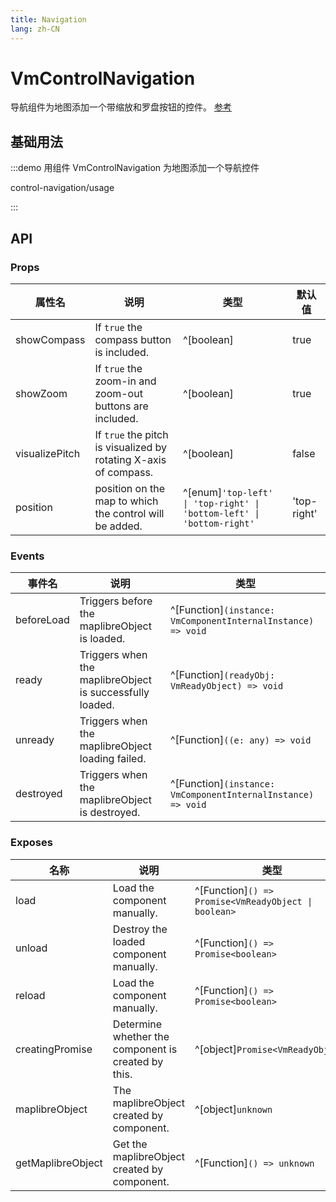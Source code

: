 ```yaml
---
title: Navigation
lang: zh-CN
---
```


# VmControlNavigation

导航组件为地图添加一个带缩放和罗盘按钮的控件。 [参考](https://maplibre.org/maplibre-gl-js/docs/API/classes/NavigationControl/)

## 基础用法

:::demo 用组件 VmControlNavigation 为地图添加一个导航控件

control-navigation/usage

:::

## API

### Props

| 属性名         | 说明                                                             | 类型                                                                  | 默认值      |
| -------------- | ---------------------------------------------------------------- | --------------------------------------------------------------------- | ----------- |
| showCompass    | If `true` the compass button is included.                        | ^[boolean]                                                            | true        |
| showZoom       | If `true` the zoom-in and zoom-out buttons are included.         | ^[boolean]                                                            | true        |
| visualizePitch | If `true` the pitch is visualized by rotating X-axis of compass. | ^[boolean]                                                            | false       |
| position       | position on the map to which the control will be added.          | ^[enum]`'top-left' \| 'top-right' \| 'bottom-left' \| 'bottom-right'` | 'top-right' |

### Events

| 事件名     | 说明                                                     | 类型                                                         |
| ---------- | -------------------------------------------------------- | ------------------------------------------------------------ |
| beforeLoad | Triggers before the maplibreObject is loaded.            | ^[Function]`(instance: VmComponentInternalInstance) => void` |
| ready      | Triggers when the maplibreObject is successfully loaded. | ^[Function]`(readyObj: VmReadyObject) => void`               |
| unready    | Triggers when the maplibreObject loading failed.         | ^[Function]`((e: any) => void`                               |
| destroyed  | Triggers when the maplibreObject is destroyed.           | ^[Function]`(instance: VmComponentInternalInstance) => void` |

### Exposes

| 名称              | 说明                                                | 类型                                                 |
| ----------------- | --------------------------------------------------- | ---------------------------------------------------- |
| load              | Load the component manually.                        | ^[Function]`() => Promise<VmReadyObject \| boolean>` |
| unload            | Destroy the loaded component manually.              | ^[Function]`() => Promise<boolean>`                  |
| reload            | Load the component manually.                        | ^[Function]`() => Promise<boolean>`                  |
| creatingPromise   | Determine whether the component is created by this. | ^[object]`Promise<VmReadyObject>`                    |
| maplibreObject    | The maplibreObject created by component.            | ^[object]`unknown`                                   |
| getMaplibreObject | Get the maplibreObject created by component.        | ^[Function]`() => unknown`                           |
